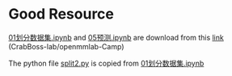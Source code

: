 # Good Resource

[01划分数据集.ipynb](https://github.com/chg0901/openmmlab2-hong/blob/main/Assignment2/data/01%E5%88%92%E5%88%86%E6%95%B0%E6%8D%AE%E9%9B%86.ipynb)
and [05预测.ipynb](https://github.com/chg0901/openmmlab2-hong/blob/main/Assignment2/data/05%E9%A2%84%E6%B5%8B.ipynb)  are download from this [link](https://github.com/CrabBoss-lab/openmmlab-Camp/tree/master/02-mmpretrain-task) (CrabBoss-lab/openmmlab-Camp)


The python file [split2.py](https://github.com/chg0901/openmmlab2-hong/blob/main/Assignment2/projects/fruits/split2.py) is copied from [01划分数据集.ipynb](https://github.com/chg0901/openmmlab2-hong/blob/main/Assignment2/data/01%E5%88%92%E5%88%86%E6%95%B0%E6%8D%AE%E9%9B%86.ipynb)
